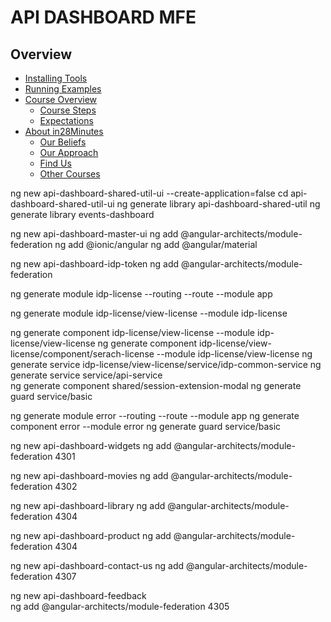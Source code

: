 # API DASHBOARD MFE 

## Overview
* [Installing Tools](#installing-tools)
* [Running Examples](#running-examples)
* [Course Overview](#course-overview)
  - [Course Steps](#step-list)
  - [Expectations](#expectations)
* [About in28Minutes](#about-in28minutes)
  - [Our Beliefs](#our-beliefs)
  - [Our Approach](#our-approach)
  - [Find Us](#useful-links)
  - [Other Courses](#other-courses)


ng new api-dashboard-shared-util-ui --create-application=false
cd api-dashboard-shared-util-ui
ng generate library api-dashboard-shared-util
ng generate library events-dashboard




ng new api-dashboard-master-ui
ng add @angular-architects/module-federation
ng add @ionic/angular
ng add @angular/material





ng new api-dashboard-idp-token
ng add @angular-architects/module-federation

ng generate module idp-license --routing --route  --module app

ng generate module idp-license/view-license   --module idp-license

ng generate component idp-license/view-license  --module idp-license/view-license
ng generate component idp-license/view-license/component/serach-license  --module idp-license/view-license
ng generate service idp-license/view-license/service/idp-common-service
ng generate service service/api-service   
ng generate component shared/session-extension-modal 
ng generate guard service/basic





ng generate module error --routing --route  --module app
ng generate component error  --module error
ng generate guard service/basic



ng new api-dashboard-widgets
ng add @angular-architects/module-federation
4301

ng new api-dashboard-movies
ng add @angular-architects/module-federation
4302

ng new api-dashboard-library
ng add @angular-architects/module-federation
4304

ng new api-dashboard-product
ng add @angular-architects/module-federation
4304

ng new api-dashboard-contact-us
ng add @angular-architects/module-federation
4307

ng new api-dashboard-feedback	
ng add @angular-architects/module-federation
4305
